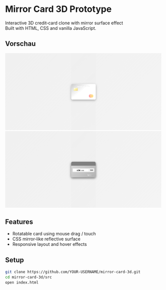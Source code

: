 # Mirror Card 3D Prototype

Interactive 3D credit‑card clone with mirror surface effect  
Built with HTML, CSS and vanilla JavaScript.  

## Vorschau

![Preview](./src/assets/screenshot.png)
![Preview](./src/assets/screenshot2.png)

## Features
- Rotatable card using mouse drag / touch
- CSS mirror‑like reflective surface
- Responsive layout and hover effects

## Setup
```bash
git clone https://github.com/YOUR‑USERNAME/mirror‑card-3d.git
cd mirror‑card-3d/src
open index.html
